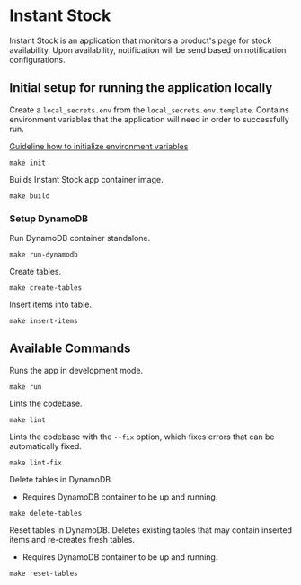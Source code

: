 # Instant Stock

Instant Stock is an application that monitors a product's page for stock availability. Upon availability, notification will be send based on notification configurations.

## Initial setup for running the application locally

Create a `local_secrets.env` from the `local_secrets.env.template`. Contains environment variables that the application will need in order to successfully run.

[Guideline how to initialize environment variables](TBD)
```
make init
```

Builds Instant Stock app container image.
```
make build
```

### Setup DynamoDB
Run DynamoDB container standalone.
```
make run-dynamodb
```

Create tables.
```
make create-tables 
```

Insert items into table.
```
make insert-items
```


## Available Commands
Runs the app in development mode.
```
make run
```

Lints the codebase.
```
make lint
```

Lints the codebase with the `--fix` option, which fixes errors that can be automatically fixed.
```
make lint-fix
```

Delete tables in DynamoDB.
- Requires DynamoDB container to be up and running.
```
make delete-tables
```

Reset tables in DynamoDB. Deletes existing tables that may contain inserted items and re-creates fresh tables.
- Requires DynamoDB container to be up and running.
```
make reset-tables
```
